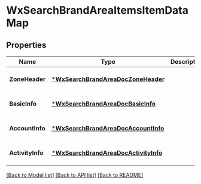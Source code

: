 # WxSearchBrandAreaItemsItemDataMap

## Properties
Name | Type | Description | Notes
------------ | ------------- | ------------- | -------------
**ZoneHeader** | [***WxSearchBrandAreaDocZoneHeader**](wx_search_brand_area_doc_zone_header.md) |  | [optional] [default to null]
**BasicInfo** | [***WxSearchBrandAreaDocBasicInfo**](wx_search_brand_area_doc_basic_info.md) |  | [optional] [default to null]
**AccountInfo** | [***WxSearchBrandAreaDocAccountInfo**](wx_search_brand_area_doc_account_info.md) |  | [optional] [default to null]
**ActivityInfo** | [***WxSearchBrandAreaDocActivityInfo**](wx_search_brand_area_doc_activity_info.md) |  | [optional] [default to null]

[[Back to Model list]](../README.md#documentation-for-models) [[Back to API list]](../README.md#documentation-for-api-endpoints) [[Back to README]](../README.md)


